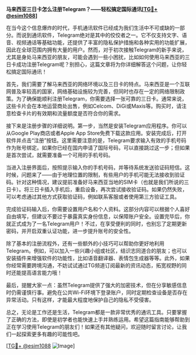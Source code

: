 **马来西亚三日卡怎么注册Telegram？——轻松搞定国际通讯[[TG💪+ @esim1088](https://t.me/s/esim1088)]**

在当今这个信息爆炸的时代，手机通讯软件已经成为我们生活中不可或缺的一部分。而说到通讯软件，Telegram绝对是其中的佼佼者之一。它不仅支持文字、语音、视频通话等基础功能，还提供了丰富的隐私保护措施和各种实用的功能扩展，因此在全球范围内拥有大量的用户。然而，对于初次接触Telegram的新手来说，尤其是身处马来西亚的朋友，可能会遇到一些小困扰，比如如何使用马来西亚的三日卡成功注册Telegram呢？别担心，这篇文章将为你详细解答这个问题，让你轻松搞定国际通讯！

首先，我们需要了解马来西亚的网络环境以及三日卡的特点。马来西亚是一个互联网普及率较高的国家，网络基础设施较为完善，但同时也存在一定的网络限制政策。为了确保能顺利注册Telegram，你需要选择一张可靠的三日卡。通常来说，这些卡片会在本地运营商处出售，例如Celcom、DiGi或Maxis等。购买时，请注意检查卡片的有效期和流量额度是否符合你的需求。

接下来是注册步骤的详细说明。第一步，当然是安装Telegram应用程序。你可以从Google Play商店或者Apple App Store免费下载这款应用。安装完成后，打开软件并点击“注册”按钮。这里需要注意的是，Telegram要求输入有效的手机号码作为账号绑定。如果你已经在国内申请了国际号码，可以直接跳过这一步；但如果是首次尝试，就需要准备一个可用的手机号码。

当进入注册界面后，按照提示输入你的手机号码，并等待系统发送验证码短信。这时候，问题来了——由于地理位置的限制，有些用户的手机可能无法接收到验证码。针对这种情况，建议提前准备好马来西亚当地的SIM卡（也就是我们所说的三日卡）。将三日卡插入手机后，重启设备，再次尝试接收验证码。如果仍然失败，可以考虑通过其他方式获取验证码，例如联系客服或者使用第三方验证工具。

完成验证码输入后，你需要设置用户名和个人资料。这部分内容可以根据个人喜好自由填写，但建议不要过于暴露真实身份信息，以保障账户安全。设置完毕后，你就正式成为了一名Telegram用户！不过，在享受便利的同时，也别忘了定期更新密码，并开启双重认证功能，进一步提升账号的安全性。

除了基本的注册流程外，还有一些额外的小技巧可以帮助你更好地利用Telegram。例如，可以加入一些兴趣小组或社区，结识志同道合的朋友；也可以安装插件来增强软件的功能性，比如语音翻译器、表情包生成器等等。此外，如果你经常需要跨境沟通，不妨试试通过TG频道订阅最新的资讯动态，拓宽视野的同时还能提高语言能力哦！

最后，提醒大家一点：虽然Telegram提供了强大的加密技术，但在分享敏感信息时仍需谨慎行事。避免在公共Wi-Fi环境下登录账户，同时定期检查设备是否存在异常活动。只有这样，才能最大程度地保护自己的隐私不受侵害。

总之，无论是工作还是生活，Telegram都是一款非常优秀的通讯工具。只要掌握了正确的方法，即使是初学者也能快速上手并熟练运用。希望这篇指南能够帮助到正在学习使用Telegram的朋友们！如果还有其他疑问，欢迎随时留言讨论，让我们一起探索更多有趣的可能性吧。

[[TG💪+ @esim1088](https://t.me/s/esim1088) ![Image](https://i.postimg.cc/4NQfJmqS/Snipaste-2025-05-13-00-14-12.png)]